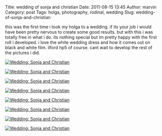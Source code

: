 Title: wedding of sonja and christian
Date: 2011-08-15 13:45
Author: marvin
Category: post
Tags: holga, photography, rodinal, wedding
Slug: wedding-of-sonja-and-christian

this was the first time i took my holga to a wedding. if its your job i
would have been pretty nervous to create some good results. but with
this i was totally free in what i do. its nothing special but im pretty
happy with the first roll i developed. i love the white wedding dress
and how it comes out on black and white film. ilford hp5 of course. cant
wait to develop the rest of the pictures i did.

[![Wedding: Sonja and Christian](http://farm7.static.flickr.com/6181/6045256481_40bd8da1dc.jpg)](http://www.flickr.com/photos/marvinxsteadfast/6045256481/ "Wedding: Sonja and Christian by marvinxsteadfast, on Flickr, via Patr")

[![Wedding: Sonja and Christian](http://farm7.static.flickr.com/6078/6045804198_7531614b1c.jpg)](http://www.flickr.com/photos/marvinxsteadfast/6045804198/ "Wedding: Sonja and Christian by marvinxsteadfast, on Flickr, via Patr")

[![Wedding: Sonja and Christian](http://farm7.static.flickr.com/6074/6045256053_230134009d.jpg)](http://www.flickr.com/photos/marvinxsteadfast/6045256053/ "Wedding: Sonja and Christian by marvinxsteadfast, on Flickr, via Patr")

[![Wedding: Sonja and Christian](http://farm7.static.flickr.com/6081/6045256949_dbaa002e2d.jpg)](http://www.flickr.com/photos/marvinxsteadfast/6045256949/ "Wedding: Sonja and Christian by marvinxsteadfast, on Flickr, via Patr")

[![Wedding: Sonja and Christian](http://farm7.static.flickr.com/6084/6045807246_d6a073e075.jpg)](http://www.flickr.com/photos/marvinxsteadfast/6045807246/ "Wedding: Sonja and Christian by marvinxsteadfast, on Flickr, via Patr")

[![Wedding: Sonja and Christian](http://farm7.static.flickr.com/6195/6045808560_fc7bc60c0b.jpg)](http://www.flickr.com/photos/marvinxsteadfast/6045808560/ "Wedding: Sonja and Christian by marvinxsteadfast, on Flickr, via Patr")

[![Wedding: Sonja and Christian](http://farm7.static.flickr.com/6208/6045807798_03eec672ea.jpg)](http://www.flickr.com/photos/marvinxsteadfast/6045807798/ "Wedding: Sonja and Christian by marvinxsteadfast, on Flickr, via Patr")

[![Wedding: Sonja and Christian](http://farm7.static.flickr.com/6183/6045255463_3d883ac0df.jpg)](http://www.flickr.com/photos/marvinxsteadfast/6045255463/ "Wedding: Sonja and Christian by marvinxsteadfast, on Flickr, via Patr")


